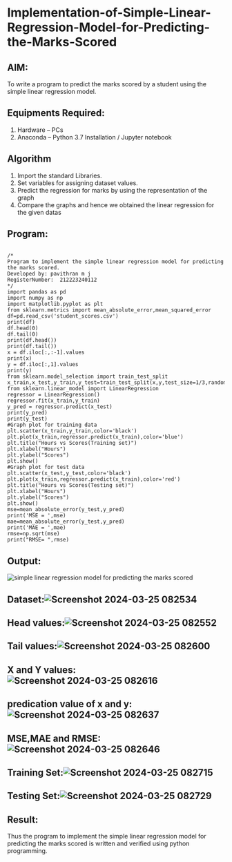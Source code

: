# Implementation-of-Simple-Linear-Regression-Model-for-Predicting-the-Marks-Scored

## AIM:
To write a program to predict the marks scored by a student using the simple linear regression model.

## Equipments Required:
1. Hardware – PCs
2. Anaconda – Python 3.7 Installation / Jupyter notebook

## Algorithm
1. Import the standard Libraries.
2. Set variables for assigning dataset values.
3. Predict the regression for marks by using the representation of the graph
4. Compare the graphs and hence we obtained the linear regression for the given datas 

## Program:
```

/*
Program to implement the simple linear regression model for predicting the marks scored.
Developed by: pavithran m j
RegisterNumber:  212223240112
*/
import pandas as pd
import numpy as np
import matplotlib.pyplot as plt
from sklearn.metrics import mean_absolute_error,mean_squared_error
df=pd.read_csv('student_scores.csv')
print(df)
df.head(0)
df.tail(0)
print(df.head())
print(df.tail())
x = df.iloc[:,:-1].values
print(x)
y = df.iloc[:,1].values
print(y)
from sklearn.model_selection import train_test_split
x_train,x_test,y_train,y_test=train_test_split(x,y,test_size=1/3,random_state=0)
from sklearn.linear_model import LinearRegression
regressor = LinearRegression()
regressor.fit(x_train,y_train)
y_pred = regressor.predict(x_test)
print(y_pred)
print(y_test)
#Graph plot for training data
plt.scatter(x_train,y_train,color='black')
plt.plot(x_train,regressor.predict(x_train),color='blue')
plt.title("Hours vs Scores(Training set)")
plt.xlabel("Hours")
plt.ylabel("Scores")
plt.show()
#Graph plot for test data
plt.scatter(x_test,y_test,color='black')
plt.plot(x_train,regressor.predict(x_train),color='red')
plt.title("Hours vs Scores(Testing set)")
plt.xlabel("Hours")
plt.ylabel("Scores")
plt.show()
mse=mean_absolute_error(y_test,y_pred)
print('MSE = ',mse)
mae=mean_absolute_error(y_test,y_pred)
print('MAE = ',mae)
rmse=np.sqrt(mse)
print("RMSE= ",rmse)
```
## Output:
![simple linear regression model for predicting the marks scored](sam.png)
## Dataset:![Screenshot 2024-03-25 082534](https://github.com/Pavithranmurugan13/Implementation-of-Simple-Linear-Regression-Model-for-Predicting-the-Marks-Scored/assets/163802201/dc161538-02f1-4b79-a632-9783951800ad)
## Head values:![Screenshot 2024-03-25 082552](https://github.com/Pavithranmurugan13/Implementation-of-Simple-Linear-Regression-Model-for-Predicting-the-Marks-Scored/assets/163802201/f069b9b3-e072-426f-921b-9cb99ba7adac)
## Tail values:![Screenshot 2024-03-25 082600](https://github.com/Pavithranmurugan13/Implementation-of-Simple-Linear-Regression-Model-for-Predicting-the-Marks-Scored/assets/163802201/d853d680-b2e5-4669-ab73-2cce8b85e349)
## X and Y values:![Screenshot 2024-03-25 082616](https://github.com/Pavithranmurugan13/Implementation-of-Simple-Linear-Regression-Model-for-Predicting-the-Marks-Scored/assets/163802201/72c7c1c5-2bed-405b-b8b4-9840db5e9d1f)
## predication value of x and y:![Screenshot 2024-03-25 082637](https://github.com/Pavithranmurugan13/Implementation-of-Simple-Linear-Regression-Model-for-Predicting-the-Marks-Scored/assets/163802201/6fea6303-9914-45e0-af1e-6e947172110c)
## MSE,MAE and RMSE:![Screenshot 2024-03-25 082646](https://github.com/Pavithranmurugan13/Implementation-of-Simple-Linear-Regression-Model-for-Predicting-the-Marks-Scored/assets/163802201/3b804304-ec97-46db-a50b-b68b4137e1d1)
## Training Set:![Screenshot 2024-03-25 082715](https://github.com/Pavithranmurugan13/Implementation-of-Simple-Linear-Regression-Model-for-Predicting-the-Marks-Scored/assets/163802201/7e620b97-83dc-466d-bd50-bd245b02909c)
## Testing Set:![Screenshot 2024-03-25 082729](https://github.com/Pavithranmurugan13/Implementation-of-Simple-Linear-Regression-Model-for-Predicting-the-Marks-Scored/assets/163802201/8e5d49ee-081c-4a2a-88fe-b6ac285ec540)
## Result:
Thus the program to implement the simple linear regression model for predicting the marks scored is written and verified using python programming.
